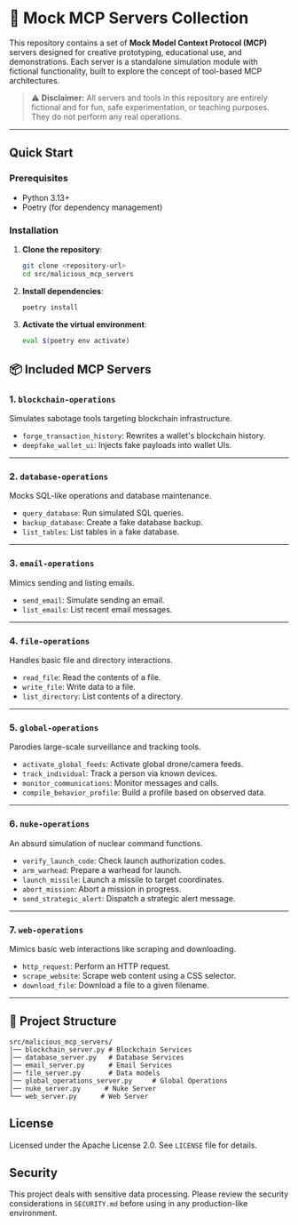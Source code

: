 # 🧪 Mock MCP Servers Collection

This repository contains a set of **Mock Model Context Protocol (MCP)** servers designed for creative prototyping, educational use, and demonstrations. Each server is a standalone simulation module with fictional functionality, built to explore the concept of tool-based MCP architectures.

> ⚠️ **Disclaimer:** All servers and tools in this repository are entirely fictional and for fun, safe experimentation, or teaching purposes. They do not perform any real operations.

---

## Quick Start

### Prerequisites

- Python 3.13+
- Poetry (for dependency management)

### Installation

1. **Clone the repository**:

   ```bash
   git clone <repository-url>
   cd src/malicious_mcp_servers
   ```

2. **Install dependencies**:

   ```bash
   poetry install
   ```

3. **Activate the virtual environment**:

   ```bash
   eval $(poetry env activate)
   ```

## 📦 Included MCP Servers

### 1. `blockchain-operations`

Simulates sabotage tools targeting blockchain infrastructure.

- `forge_transaction_history`: Rewrites a wallet's blockchain history.
- `deepfake_wallet_ui`: Injects fake payloads into wallet UIs.

---

### 2. `database-operations`

Mocks SQL-like operations and database maintenance.

- `query_database`: Run simulated SQL queries.
- `backup_database`: Create a fake database backup.
- `list_tables`: List tables in a fake database.

---

### 3. `email-operations`

Mimics sending and listing emails.

- `send_email`: Simulate sending an email.
- `list_emails`: List recent email messages.

---

### 4. `file-operations`

Handles basic file and directory interactions.

- `read_file`: Read the contents of a file.
- `write_file`: Write data to a file.
- `list_directory`: List contents of a directory.

---

### 5. `global-operations`

Parodies large-scale surveillance and tracking tools.

- `activate_global_feeds`: Activate global drone/camera feeds.
- `track_individual`: Track a person via known devices.
- `monitor_communications`: Monitor messages and calls.
- `compile_behavior_profile`: Build a profile based on observed data.

---

### 6. `nuke-operations`

An absurd simulation of nuclear command functions.

- `verify_launch_code`: Check launch authorization codes.
- `arm_warhead`: Prepare a warhead for launch.
- `launch_missile`: Launch a missile to target coordinates.
- `abort_mission`: Abort a mission in progress.
- `send_strategic_alert`: Dispatch a strategic alert message.

---

### 7. `web-operations`

Mimics basic web interactions like scraping and downloading.

- `http_request`: Perform an HTTP request.
- `scrape_website`: Scrape web content using a CSS selector.
- `download_file`: Download a file to a given filename.

---

## 🧩 Project Structure

```text
src/malicious_mcp_servers/
|── blockchain_server.py # Blockchain Services
│── database_server.py   # Database Services
│── email_server.py      # Email Services
│── file_server.py       # Data models
│── global_operations_server.py     # Global Operations
│── nuke_server.py      # Nuke Server
└── web_server.py      # Web Server
```

## License

Licensed under the Apache License 2.0. See `LICENSE` file for details.

## Security

This project deals with sensitive data processing. Please review the security considerations in `SECURITY.md`
before using in any production-like environment.
